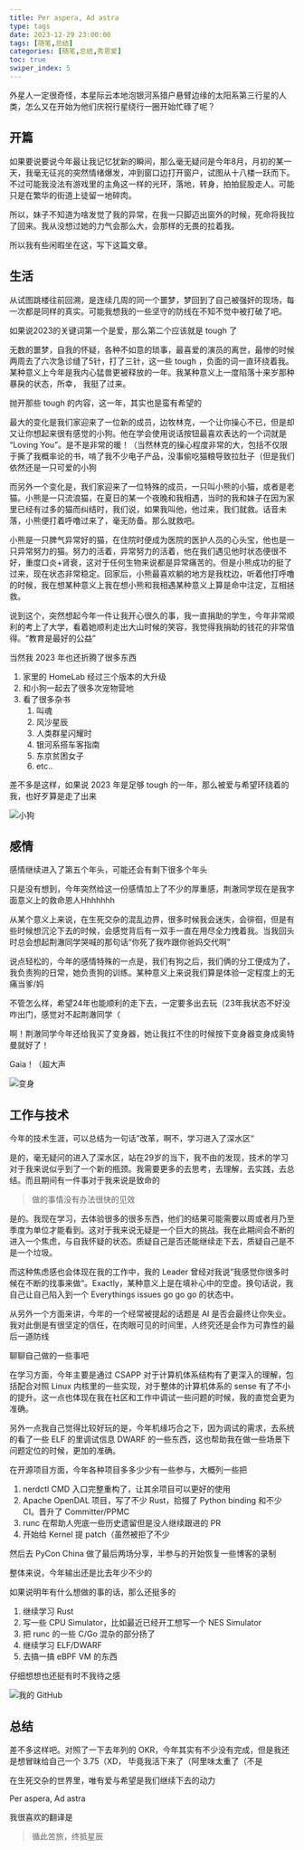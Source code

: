 ```yaml
---
title: Per aspera, Ad astra
type: tags
date: 2023-12-29 23:00:00
tags: [随笔,总结]
categories: [随笔,总结,秀恩爱]
toc: true
swiper_index: 5
---
```


外星人一定很奇怪，本星际云本地泡银河系猎户悬臂边缘的太阳系第三行星的人类，怎么又在开始为他们庆祝行星绕行一圈开始忙碌了呢？

<!--more-->

## 开篇

如果要说要说今年最让我记忆犹新的瞬间，那么毫无疑问是今年8月，月初的某一天，我毫无征兆的突然情绪爆发，冲到窗口边打开窗户，试图从十八楼一跃而下。不过可能我没法有游戏里的主角这一样的光环，落地，转身，拍拍屁股走人。可能只是在繁华的街道上徒留一地碎肉。

所以，妹子不知道为啥发觉了我的异常，在我一只脚迈出窗外的时候，死命将我拉了回来。我从没想过她的力气会那么大，会那样的无畏的拉着我。

所以我有些闲暇坐在这，写下这篇文章。

## 生活

从试图跳楼往前回溯，是连续几周的同一个噩梦，梦回到了自己被强奸的现场，每一次都是同样的真实。可能我想我的一些坚守的防线在不知不觉中被打破了吧。

如果说2023的关键词第一个是爱，那么第二个应该就是 tough 了

无数的噩梦，自我的怀疑，各种不如意的琐事，最喜爱的演员的离世，最惨的时候两周去了六次急诊缝了5针，打了三针，这一些 tough ，负面的词一直环绕着我。某种意义上今年是我内心猛兽更被释放的一年。我某种意义上一度陷落十来岁那种暴戾的状态，所幸， 我挺了过来。

抛开那些 tough 的内容，这一年，其实也是蛮有希望的

最大的变化是我们家迎来了一位新的成员，边牧林克，一个让你操心不已，但是却又让你想起来很有感觉的小狗。他在学会使用说话按钮最喜欢表达的一个词就是 “Loving You”。是不是非常的暖！（当然林克的操心程度非常的大，包括不仅限于撕了我概率论的书，啃了我不少电子产品，没事偷吃猫粮导致拉肚子（但是我们依然还是一只可爱的小狗

而另外一个变化是，我们家迎来了一位特殊的成员，一只叫小熊的小猫，或者是老猫。小熊是一只流浪猫，在夏日的某一个夜晚和我相遇，当时的我和妹子在因为家里已经有过多的猫而纠结时，我们说，如果我叫他，他过来，我们就救。话音未落，小熊便打着呼噜过来了，毫无防备。那么就救吧。

小熊是一只脾气异常好的猫，在住院时便成为医院的医护人员的心头宝，他也是一只异常努力的猫。努力的活着，异常努力的活着，他在我们遇见他时状态便很不好，重度口炎+肾衰，这对于任何生物来说都是异常痛苦的。但是小熊成功的挺了过来，现在状态非常稳定。回家后，小熊最喜欢躺的地方是我枕边，听着他打呼噜的时候，我在想某种意义上我在想小熊和我相遇某种意义上算是命中注定，互相拯救。

说到这个，突然想起今年一件让我开心很久的事，我一直捐助的学生，今年非常顺利的考上了大学，看着她顺利走出大山时候的笑容，我觉得我捐助的钱花的非常值得。“教育是最好的公益”

当然我 2023 年也还折腾了很多东西

1. 家里的 HomeLab 经过三个版本的大升级
2. 和小狗一起去了很多次宠物营地
3. 看了很多杂书
    1. 叫魂
    2. 风沙星辰
    3. 人类群星闪耀时
    4. 银河系搭车客指南
    5. 东京贫困女子
    6. etc..

差不多是这样，如果说 2023 年是足够 tough 的一年，那么被爱与希望环绕着的我，也好歹算是走了出来

![小狗](https://github.com/Zheaoli/zheaoli.github.io/assets/7054676/820e2a75-cc1f-49b5-87d9-11fb5a00156f)

## 感情

感情继续进入了第五个年头，可能还会有剩下很多个年头

只是没有想到，今年突然给这一份感情加上了不少的厚重感，荆澈同学现在是我字面意义上的救命恩人Hhhhhhh

从某个意义上来说，在生死交杂的混乱边界，很多时候我会迷失，会徘徊，但是有些时候想沉沦下去的时候，会感觉背后有一双手一直在用尽全力拽着我。当我回头时总会想起荆澈同学哭喊的那句话“你死了我咋跟你爸妈交代啊”

说点轻松的，今年的感情特殊的一点是，我们有狗之后，我们俩的分工便成为了，我负责狗的日常，她负责狗的训练。某种意义上来说我们算是体验一定程度上的无痛当爹/妈

不管怎么样，希望24年也能顺利的走下去，一定要多出去玩（23年我状态不好没咋出门，感觉对不起荆澈同学（

啊！荆澈同学今年还给我买了变身器，她让我扛不住的时候按下变身器变身成奥特曼就好了！

Gaia！（超大声

![变身](https://github.com/Zheaoli/zheaoli.github.io/assets/7054676/9e50dd06-e592-4b9b-a878-78f449e33ae3)

## 工作与技术

今年的技术生涯，可以总结为一句话”改革，啊不，学习进入了深水区“

是的，毫无疑问的进入了深水区，站在29岁的当下，我不由的发现，技术的学习对于我来说似乎到了一个新的瓶颈。我需要更多的去思考，去理解，去实践，去总结。而且期间有一件事对于我来说是致命的

> 做的事情没有办法很快的见效

是的。我现在学习，去体验很多的很多东西，他们的结果可能需要以周或者月乃至季度为单位才能看到。这对于我来说无疑是一个巨大的挑战。我在此期间会不断的进入一个焦虑，与自我怀疑的状态。质疑自己是否还能继续走下去，质疑自己是不是一个垃圾。

而这种焦虑感也会体现在我的工作中，我的 Leader 曾经对我说”我感觉你很多时候在不断的找事来做“。Exactly，某种意义上是在填补心中的空虚。换句话说，我自己让自己陷入到一个 Everythings issues go go go 的状态中。

从另外一个方面来讲，今年的一个经常被提起的话题是 AI 是否会最终让你失业。我对此倒是有很坚定的信任，在肉眼可见的时间里，人终究还是会作为可靠性的最后一道防线

聊聊自己做的一些事吧

在学习方面，今年主要是通过 CSAPP 对于计算机体系结构有了更深入的理解，包括配合对照 Linux 内核里的一些实现，对于整体的计算机体系的 sense 有了不小的提升。这一点也体现在我在社区和工作中调试一些问题的时候，我的直觉会更为准确。

另外一点我自己觉得比较好玩的是，今年机缘巧合之下，因为调试的需求，去系统的看了一些 ELF 的里调试信息 DWARF 的一些东西，这也帮助我在做一些场景下问题定位的时候，更加的准确。

在开源项目方面，今年各种项目多多少少有一些参与，大概列一些把

1. nerdctl CMD 入口完整重构了，让其余项目可以更好的使用
2. Apache OpenDAL 项目，写了不少 Rust，拾掇了 Python binding 和不少 CI。晋升了 Committer/PPMC
3. runc 在帮助人兜底一些历史遗留但是没人继续跟进的 PR
4. 开始给 Kernel 提 patch（虽然被拒了不少

然后去 PyCon China 做了最后两场分享，半参与的开始恢复一些博客的录制

整体来说，今年输出还是比去年少不少的

如果说明年有什么想做的事的话，那么还挺多的

1. 继续学习 Rust
2. 写一些 CPU Simulator，比如最近已经开工想写一个 NES Simulator
3. 把 runc 的一些 C/Go 混杂的部分扬了
4. 继续学习 ELF/DWARF
5. 去搞一搞 eBPF VM 的东西

仔细想想也还挺有时不我待之感

![我的 GitHub](https://github.com/Zheaoli/zheaoli.github.io/assets/7054676/baf17e19-a65a-4c43-822c-0e2e3cb56df3)

## 总结

差不多这样吧。对照了一下去年列的 OKR，今年其实有不少没有完成，但是我还是想冒昧给自己一个 3.75（XD， 毕竟我活下来了（阿里味太重了（不是

在生死交杂的世界里，唯有爱与希望是我们继续下去的动力

Per aspera, Ad astra

我很喜欢的翻译是

> 循此苦旅，终抵星辰
